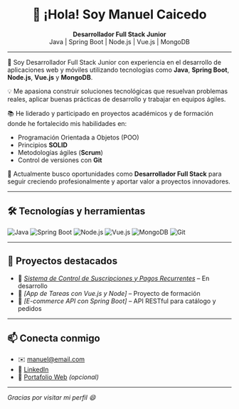 <h1 align="center">👋 ¡Hola! Soy Manuel Caicedo</h1>

<p align="center">
  <strong>Desarrollador Full Stack Junior</strong> <br>
  Java | Spring Boot | Node.js | Vue.js | MongoDB
</p>

---

🎯 Soy Desarrollador Full Stack Junior con experiencia en el desarrollo de aplicaciones web y móviles utilizando tecnologías como **Java**, **Spring Boot**, **Node.js**, **Vue.js** y **MongoDB**.

💡 Me apasiona construir soluciones tecnológicas que resuelvan problemas reales, aplicar buenas prácticas de desarrollo y trabajar en equipos ágiles.

📚 He liderado y participado en proyectos académicos y de formación donde he fortalecido mis habilidades en:
- Programación Orientada a Objetos (POO)
- Principios **SOLID**
- Metodologías ágiles (**Scrum**)
- Control de versiones con **Git**

🚀 Actualmente busco oportunidades como **Desarrollador Full Stack** para seguir creciendo profesionalmente y aportar valor a proyectos innovadores.

---

## 🛠️ Tecnologías y herramientas

![Java](https://img.shields.io/badge/Java-ED8B00?style=flat-square&logo=java&logoColor=white)
![Spring Boot](https://img.shields.io/badge/Spring_Boot-6DB33F?style=flat-square&logo=spring-boot&logoColor=white)
![Node.js](https://img.shields.io/badge/Node.js-339933?style=flat-square&logo=nodedotjs&logoColor=white)
![Vue.js](https://img.shields.io/badge/Vue.js-35495E?style=flat-square&logo=vuedotjs&logoColor=4FC08D)
![MongoDB](https://img.shields.io/badge/MongoDB-4EA94B?style=flat-square&logo=mongodb&logoColor=white)
![Git](https://img.shields.io/badge/Git-F05032?style=flat-square&logo=git&logoColor=white)

---

## 📌 Proyectos destacados

- 🚧 *[Sistema de Control de Suscripciones y Pagos Recurrentes](https://github.com/tuusuario/suscripciones-saas)* – En desarrollo
- 📱 *[App de Tareas con Vue.js y Node]* – Proyecto de formación
- 🛒 *[E-commerce API con Spring Boot]* – API RESTful para catálogo y pedidos

---

## 📫 Conecta conmigo

- ✉️ manuel@email.com  
- 💼 [LinkedIn](https://linkedin.com/in/tuusuario)  
- 🔗 [Portafolio Web](https://tuportafolio.com) *(opcional)*

---

_Gracias por visitar mi perfil 😄_
